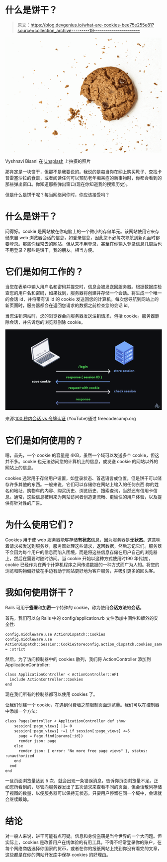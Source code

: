 # 什么是饼干？

> 原文：<https://blog.devgenius.io/what-are-cookies-bee75e255e81?source=collection_archive---------19----------------------->

![](img/79f98a2a8ca36e3419b4963270d3cc98.png)

Vyshnavi Bisani 在 [Unsplash](https://unsplash.com?utm_source=medium&utm_medium=referral) 上拍摄的照片

那肯定是一块饼干，但那不是我要说的。我说的是每当你在网上购买靴子、查找卡普雷塞沙拉的食谱，或者阅读任何可以预防老年痴呆症的新事物时，你都会看到的那些弹出窗口。你知道那些弹出窗口(现在你知道我的搜索历史)。

但是什么是饼干呢？每当网络问你时，你应该接受吗？

# **什么是饼干？**

问得好。cookie 是网站放在你电脑上的一个微小的存储单元。该网站使用它来存储来自 web 浏览器会话的信息，如登录信息，因此您不必每次导航到新页面时都要登录。那些你经常去的网站，但从来不用登录，甚至在你输入登录信息几周后也不用登录？那些是饼干，我的朋友。相当方便。

# 它们是如何工作的？

当您在表单中输入用户名和密码并提交时，信息会被发送回服务器。根据数据库检查您的用户名和密码，如果找到，服务器将创建并存储一个会话。将生成一个唯一的会话 id，并将带有该 id 的 cookie 发送回您的计算机。每次您导航到网站上的新页面时，服务器都会在返回您请求的数据之前检查您的会话 id。

当您注销网站时，您的浏览器会向服务器发送注销请求，包括 cookie。服务器删除会话，并告诉您的浏览器删除 cookie。

![](img/1a6b485a6166794d79a1971c93c81a8d.png)

来源:[100 秒内会话 vs 令牌认证](https://www.youtube.com/watch?v=UBUNrFtufWo) (YouTube)通过 freecodecamp.org

# **它们是如何使用的？**

嗯，首先，一个 cookie 的容量是 4KB，虽然一个域可以发送多个 cookie，但这并不多。cookie 也无法访问您的计算机上的信息，或发送 cookie 的网站以外的网站上的信息。

cookies 通常用于存储用户设置，如登录状态、首选语言或位置。但是饼干可以储存许多其他的东西。一般来说，它们可以存储你在网站上输入的任何东西:你的姓名和地址、购物车的内容、购买历史、浏览历史、搜索查询，当然还有信用卡信息。通常，这些信息被用来为网站访问者创造更流畅、更愉快的用户体验，以及提供有针对性的广告。

# **为什么使用它们？**

Cookies 用于使 web 服务器能够存储**有状态**信息，因为服务器是**无状态**。这意味着请求被发送到服务器，服务器处理这些请求，返回数据，然后忘记它们。服务器不会因为每个用户的信息而陷入困境，而是将这些信息存储在用户自己的浏览器上，然后在需要时随时访问。当 cookie 开始以这种方式使用时(90 年代初)，cookie 已经作为在两个计算机程序之间传递数据的一种方式而广为人知。将您的浏览和购物偏好放在手边有助于网站更好地为客户服务，并吸引更多的回头客。

# **我如何使用饼干？**

Rails 可用于**签署**和**加密**一个特殊的 cookie，称为使用**会话方法**的**会话**。

首先，我们可以向 Rails 中的 config/application.rb 文件添加中间件和额外的安全性:

```
config.middleware.use ActionDispatch::Cookies
config.middleware.use ActionDispatch::Session::CookieStoreconfig.action_dispatch.cookies_same_site_protection = :strict
```

然后，为了访问控制器中的 cookies 散列，我们将 ActionController 添加到 ApplicationController:

```
class ApplicationController < ActionController::API
  include ActionController::Cookies
end
```

现在我们所有的控制器都可以使用 cookies 了。

让我们创建一个 cookie，在遇到付费墙之前限制页面浏览量。我们可以在控制器中添加一个方法:

```
class PagesController < ApplicationController def show
    session[:page_views] ||= 0
    session[:page_views] +=1 if session[:page_views] <=5
      page = Page.find(params[:id])
      render json: page
    else
      render json: { error: "No more free page views" }, status: :unauthorized
    end
  end
end
```

一旦页面浏览量达到 5 次，就会出现一条错误消息，告诉你页面浏览量不足。正如您所看到的，尽管向服务器发出了五次请求来查看不同的页面，但会话散列存储了视图的数量，以便服务器可以保持无状态。只要用户停留在同一个域中，会话就会继续跟踪。

# **结论**

对一般人来说，饼干可能有点可疑。信息和身份盗窃是当今世界的一个大问题。但实际上，cookies 是改善用户在线体验的有用工具。不得不经常登录你的账户，在每个网络商店选择你国家的货币，或者在你的报纸网站上找到你没有看完的文章，这些都是在你的网站开发库中保存 cookies 的好理由。